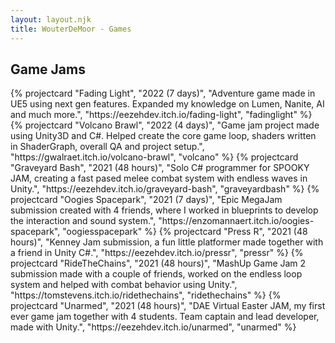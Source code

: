 ```yaml
---
layout: layout.njk
title: WouterDeMoor - Games
---
```


<section class="games">
  <h2 class="grid-title">Game Jams</h2>
  <div class="projectcard-grid container">
    {% projectcard "Fading Light", "2022 (7 days)", "Adventure game made in UE5 using next gen features. Expanded my knowledge on Lumen, Nanite, AI and much more.", "https://eezehdev.itch.io/fading-light", "fadinglight" %}
    {% projectcard "Volcano Brawl", "2022 (4 days)", "Game jam project made using Unity3D and C#. Helped create the core game loop, shaders written in ShaderGraph, overall QA and project setup.", "https://gwalraet.itch.io/volcano-brawl", "volcano" %}
    {% projectcard "Graveyard Bash", "2021 (48 hours)", "Solo C# programmer for SPOOKY JAM, creating a fast pased melee combat system with endless waves in Unity.", "https://eezehdev.itch.io/graveyard-bash", "graveyardbash" %}
    {% projectcard "Oogies Spacepark", "2021 (7 days)", "Epic MegaJam submission created with 4 friends, where I worked in blueprints to develop the interaction and sound system.", "https://enzomannaert.itch.io/oogies-spacepark", "oogiesspacepark" %}
    {% projectcard "Press R", "2021 (48 hours)", "Kenney Jam submission, a fun little platformer made together with a friend in Unity C#.", "https://eezehdev.itch.io/pressr", "pressr" %}
    {% projectcard "RideTheChains", "2021 (48 hours)", "MashUp Game Jam 2 submission made with a couple of friends, worked on the endless loop system and helped with combat behavior using Unity.", "https://tomstevens.itch.io/ridethechains", "ridethechains" %}
    {% projectcard "Unarmed", "2021 (48 hours)", "DAE Virtual Easter JAM, my first ever game jam together with 4 students. Team captain and lead developer, made with Unity.", "https://eezehdev.itch.io/unarmed", "unarmed" %}
  </div>
</section>
